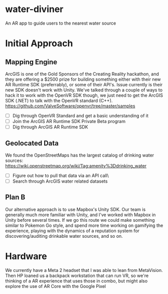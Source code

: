 # water-diviner
An AR app to guide users to the nearest water source

# Initial Approach
## Mapping Engine
ArcGIS is one of the Gold Sponsors of the Creating Reality hackathon, and they are offering a $2500 prize for building something either 
with their new AR Runtime SDK (preferrably), or some of their API's. Issue currently is their new SDK doesn't work with Unity. 
We've talked through a couple of ways to hack it to work with the OpenVR SDK though, we just need to get the ArcGIS SDK (.NET) to talk
with the OpenVR standard (C++).  
https://github.com/ValveSoftware/openvr/tree/master/samples
- [ ] Dig through OpenVR Standard and get a basic understanding of it
- [ ] Join the ArcGIS AR Runtime SDK Private Beta program
- [ ] Dig through ArcGIS AR Runtime SDK

## Geolocated Data
We found the OpenStreetMaps has the largest catalog of drinking water sources: 
https://wiki.openstreetmap.org/wiki/Tag:amenity%3Ddrinking_water
- [ ] Figure out how to pull that data via an API call\
- [ ] Search through ArcGIS water related datasets

## Plan B
Our alternative approach is to use Mapbox's Unity SDK. Our team is generally much more familiar with Unity, and I've worked with 
Mapbox in Unity before several times. If we go this route we could make something similar to Pokemon Go style, and spend more time working
on gamifying the experience, playing with the dynamics of a reputation system for discovering/auditing drinkable water sources, and so on.

# Hardware
We currently have a Meta 2 headset that I was able to lean from MetaVision. Then HP loaned us a backpack workstation that can run VR,
so we're thinking of a AR experience that uses those in combo, but might also explore the use of AR Core with the Google Pixel
